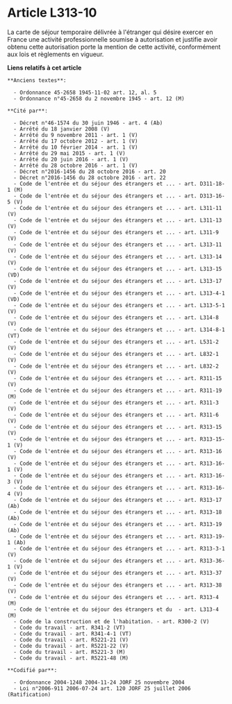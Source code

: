 # Article L313-10

La carte de séjour temporaire délivrée à l'étranger qui désire exercer en France une activité professionnelle soumise à
autorisation et justifie avoir obtenu cette autorisation porte la mention de cette activité, conformément aux lois et
règlements en vigueur.

**Liens relatifs à cet article**

	**Anciens textes**:

	  - Ordonnance 45-2658 1945-11-02 art. 12, al. 5
	  - Ordonnance n°45-2658 du 2 novembre 1945 - art. 12 (M)

	**Cité par**:

	  - Décret n°46-1574 du 30 juin 1946 - art. 4 (Ab)
	  - Arrêté du 18 janvier 2008 (V)
	  - Arrêté du 9 novembre 2011 - art. 1 (V)
	  - Arrêté du 17 octobre 2012 - art. 1 (V)
	  - Arrêté du 10 février 2014 - art. 1 (V)
	  - Arrêté du 29 mai 2015 - art. 1 (V)
	  - Arrêté du 20 juin 2016 - art. 1 (V)
	  - Arrêté du 28 octobre 2016 - art. 1 (V)
	  - Décret n°2016-1456 du 28 octobre 2016 - art. 20
	  - Décret n°2016-1456 du 28 octobre 2016 - art. 22
	  - Code de l'entrée et du séjour des étrangers et ... - art. D311-18-1 (M)
	  - Code de l'entrée et du séjour des étrangers et ... - art. D313-16-5 (V)
	  - Code de l'entrée et du séjour des étrangers et ... - art. L311-11 (V)
	  - Code de l'entrée et du séjour des étrangers et ... - art. L311-13 (V)
	  - Code de l'entrée et du séjour des étrangers et ... - art. L311-9 (V)
	  - Code de l'entrée et du séjour des étrangers et ... - art. L313-11 (V)
	  - Code de l'entrée et du séjour des étrangers et ... - art. L313-14 (V)
	  - Code de l'entrée et du séjour des étrangers et ... - art. L313-15 (VD)
	  - Code de l'entrée et du séjour des étrangers et ... - art. L313-17 (V)
	  - Code de l'entrée et du séjour des étrangers et ... - art. L313-4-1 (VD)
	  - Code de l'entrée et du séjour des étrangers et ... - art. L313-5-1 (V)
	  - Code de l'entrée et du séjour des étrangers et ... - art. L314-8 (V)
	  - Code de l'entrée et du séjour des étrangers et ... - art. L314-8-1 (VT)
	  - Code de l'entrée et du séjour des étrangers et ... - art. L531-2 (V)
	  - Code de l'entrée et du séjour des étrangers et ... - art. L832-1 (V)
	  - Code de l'entrée et du séjour des étrangers et ... - art. L832-2 (V)
	  - Code de l'entrée et du séjour des étrangers et ... - art. R311-15 (V)
	  - Code de l'entrée et du séjour des étrangers et ... - art. R311-19 (M)
	  - Code de l'entrée et du séjour des étrangers et ... - art. R311-3 (V)
	  - Code de l'entrée et du séjour des étrangers et ... - art. R311-6 (V)
	  - Code de l'entrée et du séjour des étrangers et ... - art. R313-15 (V)
	  - Code de l'entrée et du séjour des étrangers et ... - art. R313-15-1 (V)
	  - Code de l'entrée et du séjour des étrangers et ... - art. R313-16 (V)
	  - Code de l'entrée et du séjour des étrangers et ... - art. R313-16-1 (V)
	  - Code de l'entrée et du séjour des étrangers et ... - art. R313-16-3 (V)
	  - Code de l'entrée et du séjour des étrangers et ... - art. R313-16-4 (V)
	  - Code de l'entrée et du séjour des étrangers et ... - art. R313-17 (Ab)
	  - Code de l'entrée et du séjour des étrangers et ... - art. R313-18 (Ab)
	  - Code de l'entrée et du séjour des étrangers et ... - art. R313-19 (Ab)
	  - Code de l'entrée et du séjour des étrangers et ... - art. R313-19-1 (Ab)
	  - Code de l'entrée et du séjour des étrangers et ... - art. R313-3-1 (V)
	  - Code de l'entrée et du séjour des étrangers et ... - art. R313-36-1 (V)
	  - Code de l'entrée et du séjour des étrangers et ... - art. R313-37 (V)
	  - Code de l'entrée et du séjour des étrangers et ... - art. R313-38 (V)
	  - Code de l'entrée et du séjour des étrangers et ... - art. R313-4 (M)
	  - Code de l'entrée et du séjour des étrangers et du  - art. L313-4 (M)
	  - Code de la construction et de l'habitation. - art. R300-2 (V)
	  - Code du travail - art. R341-2 (VT)
	  - Code du travail - art. R341-4-1 (VT)
	  - Code du travail - art. R5221-21 (V)
	  - Code du travail - art. R5221-22 (V)
	  - Code du travail - art. R5221-3 (M)
	  - Code du travail - art. R5221-48 (M)

	**Codifié par**:

	  - Ordonnance 2004-1248 2004-11-24 JORF 25 novembre 2004
	  - Loi n°2006-911 2006-07-24 art. 120 JORF 25 juillet 2006 (Ratification)
